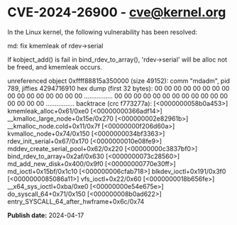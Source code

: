 # CVE-2024-26900 - cve@kernel.org

In the Linux kernel, the following vulnerability has been resolved:

md: fix kmemleak of rdev->serial

If kobject_add() is fail in bind_rdev_to_array(), 'rdev->serial' will be
alloc not be freed, and kmemleak occurs.

unreferenced object 0xffff88815a350000 (size 49152):
  comm "mdadm", pid 789, jiffies 4294716910
  hex dump (first 32 bytes):
    00 00 00 00 00 00 00 00 00 00 00 00 00 00 00 00  ................
    00 00 00 00 00 00 00 00 00 00 00 00 00 00 00 00  ................
  backtrace (crc f773277a):
    [<0000000058b0a453>] kmemleak_alloc+0x61/0xe0
    [<00000000366adf14>] __kmalloc_large_node+0x15e/0x270
    [<000000002e82961b>] __kmalloc_node.cold+0x11/0x7f
    [<00000000f206d60a>] kvmalloc_node+0x74/0x150
    [<0000000034bf3363>] rdev_init_serial+0x67/0x170
    [<0000000010e08fe9>] mddev_create_serial_pool+0x62/0x220
    [<00000000c3837bf0>] bind_rdev_to_array+0x2af/0x630
    [<0000000073c28560>] md_add_new_disk+0x400/0x9f0
    [<00000000770e30ff>] md_ioctl+0x15bf/0x1c10
    [<000000006cfab718>] blkdev_ioctl+0x191/0x3f0
    [<0000000085086a11>] vfs_ioctl+0x22/0x60
    [<0000000018b656fe>] __x64_sys_ioctl+0xba/0xe0
    [<00000000e54e675e>] do_syscall_64+0x71/0x150
    [<000000008b0ad622>] entry_SYSCALL_64_after_hwframe+0x6c/0x74

**Publish date:** 2024-04-17
